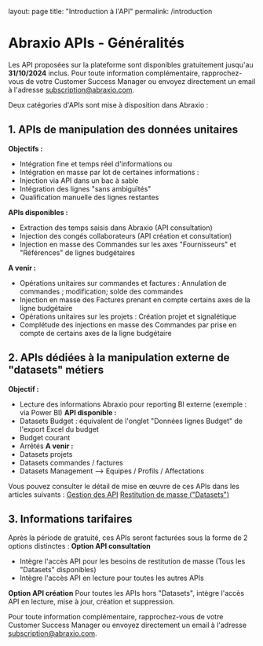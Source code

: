 layout: page
title: "Introduction à l'API"
permalink: /introduction

# Abraxio APIs - Généralités 

Les API proposées sur la plateforme sont disponibles gratuitement jusqu'au **31/10/2024** inclus.
Pour toute information complémentaire, rapprochez-vous de votre Customer Success Manager ou envoyez directement un email à l'adresse subscription@abraxio.com.

Deux catégories d'APIs sont mise à disposition dans Abraxio :
## 1. APIs de manipulation des données unitaires 
**Objectifs :**
- Intégration fine et temps réel d'informations ou
- Intégration en masse par lot de certaines informations :
- Injection via API dans un bac à sable
- Intégration des lignes "sans ambiguïtés"
- Qualification manuelle des lignes restantes

**APIs disponibles :**
- Extraction des temps saisis dans Abraxio (API consultation)
- Injection des congés collaborateurs (API création et consultation)
- Injection en masse des Commandes sur les axes "Fournisseurs" et "Références" de lignes budgétaires

**A venir :**
- Opérations unitaires sur commandes et factures : Annulation de commandes ; modification; solde des commandes
- Injection en masse des Factures prenant en compte certains axes de la ligne budgétaire
- Opérations unitaires sur les projets : Création projet et signalétique
- Complétude des injections en masse des Commandes par prise en compte de certains axes de la ligne budgétaire

## 2. APIs dédiées à la manipulation externe de "datasets" métiers 

**Objectif :**
- Lecture des informations Abraxio pour reporting BI externe (exemple : via Power BI) 
**API disponible :**
- Datasets Budget : équivalent de l'onglet "Données lignes Budget" de l'export Excel du budget
- Budget courant
- Arrêtés
**A venir :**
- Datasets projets
- Datasets commandes / factures
- Datasets Management --> Equipes / Profils / Affectations  


Vous pouvez consulter le détail de mise en œuvre de ces APIs dans les articles suivants : 
[Gestion des API](url)
[Restitution de masse ("Datasets")](url)

## 3. Informations tarifaires
Après la période de gratuité, ces APIs seront facturées sous la forme de 2 options distinctes :
**Option API consultation**
- Intègre l'accès API pour les besoins de restitution de masse (Tous les "Datasets" disponibles) 
- Intègre l'accès API en lecture pour toutes les autres APIs

**Option API création**
Pour toutes les APIs hors "Datasets", intègre l'accès API en lecture, mise à jour, création et suppression.

Pour toute information complémentaire, rapprochez-vous de votre Customer Success Manager ou envoyez directement un email à l'adresse subscription@abraxio.com.


